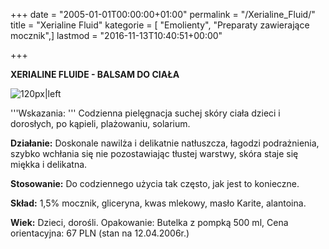 +++
date = "2005-01-01T00:00:00+01:00"
permalink = "/Xerialine_Fluid/"
title = "Xerialine Fluid"
kategorie = [ "Emolienty", "Preparaty zawierające mocznik",]
lastmod = "2016-11-13T10:40:51+00:00"

+++

**XERIALINE FLUIDE - BALSAM DO CIAŁA**

![](/images/FLUIDE_XERIALINE.jpg "120px|left")

'''Wskazania: ''' Codzienna pielęgnacja suchej skóry ciała dzieci i dorosłych, po kąpieli, plażowaniu, solarium.

**Działanie:** Doskonale nawilża i delikatnie natłuszcza, łagodzi podrażnienia, szybko wchłania się nie pozostawiając tłustej warstwy, skóra staje się miękka i delikatna.

**Stosowanie:** Do codziennego użycia tak często, jak jest to konieczne.

**Skład:** 1,5% mocznik, gliceryna, kwas mlekowy, masło Karite, alantoina.

**Wiek:** Dzieci, dorośli. Opakowanie: Butelka z pompką 500 ml, Cena orientacyjna: 67 PLN (stan na 12.04.2006r.)
